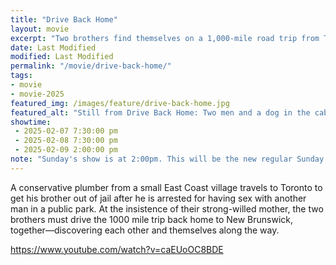 ```yaml
---
title: "Drive Back Home"
layout: movie
excerpt: "Two brothers find themselves on a 1,000-mile road trip from Toronto to New Brunswick."
date: Last Modified
modified: Last Modified
permalink: "/movie/drive-back-home/"
tags: 
- movie
- movie-2025
featured_img: /images/feature/drive-back-home.jpg
featured_alt: "Still from Drive Back Home: Two men and a dog in the cab of a truck."
showtime: 
 - 2025-02-07 7:30:00 pm
 - 2025-02-08 7:30:00 pm
 - 2025-02-09 2:00:00 pm
note: "Sunday's show is at 2:00pm. This will be the new regular Sunday showtime."
---
```


A conservative plumber from a small East Coast village travels to Toronto to get his brother out of jail after he is arrested for having sex with another man in a public park. At the insistence of their strong-willed mother, the two brothers must drive the 1000 mile trip back home to New Brunswick, together—discovering each other and themselves along the way.

https://www.youtube.com/watch?v=caEUoOC8BDE
